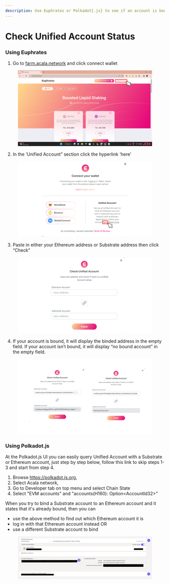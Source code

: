 ```yaml
---
description: Use Euphrates or Polkadot{.js} to see if an account is bound.
---
```


# Check Unified Account Status

### Using Euphrates

1. Go to [farm.acala.network](http://farm.acala.network/) and click connect wallet

<figure><img src="../../.gitbook/assets/13.png" alt=""><figcaption></figcaption></figure>

2. In the ‘Unified Account” section click the hyperlink ‘here’

<figure><img src="../../.gitbook/assets/Click Here.png" alt=""><figcaption></figcaption></figure>

3. Paste in either your Ethereum address or Substrate address then click “Check”

<figure><img src="../../.gitbook/assets/check field.png" alt=""><figcaption></figcaption></figure>

4. If your account is bound, it will display the binded address in the empty field. If your account isn’t bound, it will display “no bound account” in the empty field.

<figure><img src="../../.gitbook/assets/no account bound.png" alt=""><figcaption></figcaption></figure>

### Using Polkadot.js

At the Polkadot.js UI you can easily query Unified Account with a Substrate or Ethereum account, just step by step below, follow this link to skip steps 1-3 and start from step 4.

1. Browse https://polkadot.js.org,
2. Select Acala network,&#x20;
3. Go to Developer tab on top menu and select Chain State
4. Select "EVM accounts" and "accounts(H160): Option\<AccountId32>"

When you try to bind a Substrate account to an Ethereum account and it states that it's already bound, then you can&#x20;

* use the above method to find out which Ethereum account it is
* log in with that Ethereum account instead OR
* use a different Substrate account to bind

<figure><img src="../../.gitbook/assets/Screenshot 2023-09-29 at 12.43.54 PM.png" alt=""><figcaption></figcaption></figure>

